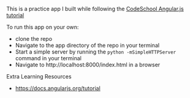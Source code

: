 This is a practice app I built while following the [CodeSchool Angular.js tutorial](http://campus.codeschool.com/courses/shaping-up-with-angular-js)

To run this app on your own:
* clone the repo
* Navigate to the app directory of the repo in your terminal
* Start a simple server by running the `python -mSimpleHTTPServer` command in your terminal
* Navigate to http://localhost:8000/index.html in a browser

Extra Learning Resources
* https://docs.angularjs.org/tutorial
